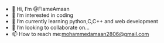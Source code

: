 - 👋 Hi, I’m @FlameAmaan
- 👀 I’m interested in coding
- 🌱 I’m currently learning python,C,C++ and web development
- 💞️ I’m looking to collaborate on...
- 📫 How to reach me:mohammedamaan2806@gmail.com
